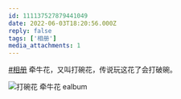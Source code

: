 ```yaml
---
id: 111137527879441049
date: 2022-06-03T18:20:56.000Z
reply: false
tags: ['相册']
media_attachments: 1
---
```


[#相册](https://e5n.cc/tags/%E7%9B%B8%E5%86%8C) 牵牛花，又叫打碗花，传说玩这花了会打破碗。

![打碗花 牵牛花
ealbum](https://files.e5n.cc/media_attachments/files/115/092/889/570/350/488/original/8238961682616907.jpg)

